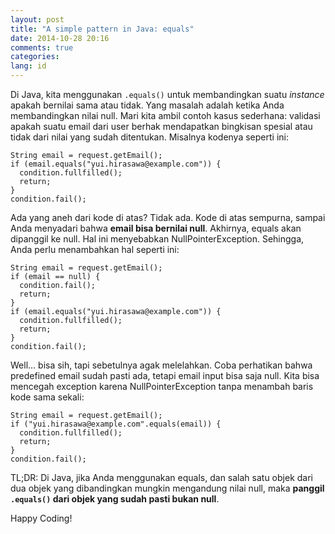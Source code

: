 ```yaml
---
layout: post
title: "A simple pattern in Java: equals"
date: 2014-10-28 20:16
comments: true
categories:
lang: id
---
```


Di Java, kita menggunakan `.equals()` untuk membandingkan suatu *instance* apakah bernilai sama atau tidak. Yang masalah adalah ketika Anda membandingkan nilai null. Mari kita ambil contoh kasus sederhana: validasi apakah suatu email dari user berhak mendapatkan bingkisan spesial atau tidak dari nilai yang sudah ditentukan. Misalnya kodenya seperti ini:

    String email = request.getEmail();
    if (email.equals("yui.hirasawa@example.com")) {
      condition.fullfilled();
      return;
    }
    condition.fail();

Ada yang aneh dari kode di atas? Tidak ada. Kode di atas sempurna, sampai Anda menyadari bahwa **email bisa bernilai null**. Akhirnya, equals akan dipanggil ke null. Hal ini menyebabkan NullPointerException. Sehingga, Anda perlu menambahkan hal seperti ini:

    String email = request.getEmail();
    if (email == null) {
      condition.fail();
      return;
    }
    if (email.equals("yui.hirasawa@example.com")) {
      condition.fullfilled();
      return;
    }
    condition.fail();

Well... bisa sih, tapi sebetulnya agak melelahkan. Coba perhatikan bahwa predefined email sudah pasti ada, tetapi email input bisa saja null. Kita bisa mencegah exception karena NullPointerException tanpa menambah baris kode sama sekali:

    String email = request.getEmail();
    if ("yui.hirasawa@example.com".equals(email)) {
      condition.fullfilled();
      return;
    }
    condition.fail();

TL;DR: Di Java, jika Anda menggunakan equals, dan salah satu objek dari dua objek yang dibandingkan mungkin mengandung nilai null, maka **panggil `.equals()` dari objek yang sudah pasti bukan null**.

Happy Coding!